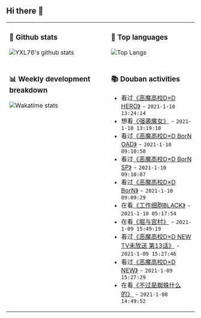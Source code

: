 ## Hi there 👋

<table>
<tr>
<td valign="top" width="54%">

### 🔭 Github stats

![YXL76's github stats](https://github-readme-stats.yxl76.vercel.app/api?username=YXL76&count_private=true&show_icons=true&include_all_commits=true&theme=tokyonight&line_height=28)

</td>

<td valign="top" width="46%">

### 🌱 Top languages

![Top Langs](https://github-readme-stats.yxl76.vercel.app/api/top-langs/?username=YXL76&layout=compact&theme=tokyonight&langs_count=10&hide=HTML,CSS,SCSS)

</td>
</tr>
<tr>
<td valign="top" width="54%">

### 📊 Weekly development breakdown

![Wakatime stats](https://github-readme-stats.yxl76.vercel.app/api/wakatime?username=YXL76&layout=compact&theme=tokyonight)


</td>
<td valign="top" width="46%">

### 📚 Douban activities

- 看过[《恶魔高校D×D HERO》](http://movie.douban.com/subject/27085497/) - `2021-1-10 13:24:14`
- 想看[《强袭魔女》](http://movie.douban.com/subject/3231680/) - `2021-1-10 13:19:10`
- 看过[《恶魔高校D×D BorN OAD》](http://movie.douban.com/subject/26430095/) - `2021-1-10 09:10:58`
- 看过[《恶魔高校D×D BorN SP》](http://movie.douban.com/subject/27039368/) - `2021-1-10 09:10:07`
- 看过[《恶魔高校D×D BorN》](http://movie.douban.com/subject/25908002/) - `2021-1-10 09:09:29`
- 在看[《工作细胞BLACK》](http://movie.douban.com/subject/35041936/) - `2021-1-10 05:17:54`
- 在看[《堀与宫村》](http://movie.douban.com/subject/35205803/) - `2021-1-09 15:49:19`
- 看过[《恶魔高校D×D NEW TV未放送 第13话》](http://movie.douban.com/subject/26341098/) - `2021-1-09 15:27:46`
- 看过[《恶魔高校D×D NEW》](http://movie.douban.com/subject/23115832/) - `2021-1-09 15:27:29`
- 在看[《不过是蜘蛛什么的》](http://movie.douban.com/subject/30267273/) - `2021-1-08 14:49:52`

</td>
</tr>
</table>

<!--
**YXL76/YXL76** is a ✨ _special_ ✨ repository because its `README.md` (this file) appears on your GitHub profile.

Here are some ideas to get you started:

- 🔭 I’m currently working on ...
- 🌱 I’m currently learning ...
- 👯 I’m looking to collaborate on ...
- 🤔 I’m looking for help with ...
- 💬 Ask me about ...
- 📫 How to reach me: ...
- 😄 Pronouns: ...
- ⚡ Fun fact: ...
-->
